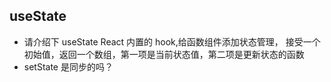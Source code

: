 ## useState

- 请介绍下 useState
  React 内置的 hook,给函数组件添加状态管理，
  接受一个初始值，返回一个数组，第一项是当前状态值，第二项是更新状态的函数
- setState 是同步的吗？
